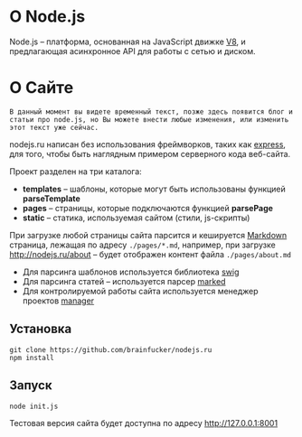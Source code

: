 О Node.js
=====

Node.js – платформа, основанная на JavaScript движке [V8](https://code.google.com/p/v8/), и предлагающая асинхронное API для работы с сетью и диском.

О Сайте
=====
```
В данный момент вы видете временный текст, позже здесь появится блог и статьи про node.js, но Вы можете внести любые изменения, или изменить этот текст уже сейчас.
```

nodejs.ru написан без использования фреймворков, таких как [express](http://expressjs.com/ru/), для того, чтобы быть наглядным примером серверного кода веб-сайта.

Проект разделен на три каталога:
- **templates** – шаблоны, которые могут быть использованы функцией **parseTemplate**
- **pages** – страницы, которые подключаются функцией **parsePage**
- **static** – статика, используемая сайтом (стили, js-скрипты)

При загрузке любой страницы сайта парсится и кешируется [Markdown](https://help.github.com/articles/markdown-basics/) страница, лежащая по адресу `./pages/*.md`, например, при загрузке http://nodejs.ru/about – будет отображен контент файла `./pages/about.md`

- Для парсинга шаблонов используется библиотека [swig](http://paularmstrong.github.io/swig/)
- Для парсинга статей – используется парсер [marked](https://github.com/chjj/marked)
- Для контролируемой работы сайта используется менеджер проектов [manager](https://github.com/brainfucker/manager)

## Установка
```
git clone https://github.com/brainfucker/nodejs.ru
npm install
```

## Запуск
```
node init.js
```
Тестовая версия сайта будет доступна по адресу http://127.0.0.1:8001


